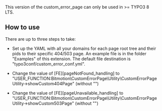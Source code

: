 This version of the custom_error_page can only be used in >= TYPO3 8 LTS.

## How to use

There are up to three steps to take:

- Set up the YAML with all your domains for each page root tree and their pids to their specific 404/503 page. An example
  file is in the folder "Examples" of this extension. The default file destination is "typo3conf/custom_error_conf.yml".

- Change the value of [FE][pageNotFound_handling] to "USER_FUNCTION:Bitmotion\CustomErrorPage\Utility\CustomErrorPageUtility->showCustom404Page" (without "")
- Change the value of [FE][pageUnavailable_handling] to "USER_FUNCTION:Bitmotion\CustomErrorPage\Utility\CustomErrorPageUtility->showCustom503Page" (without "")